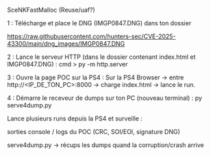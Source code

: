 SceNKFastMalloc (Reuse/uaf?)

1 : Télécharge et place le DNG (IMGP0847.DNG) dans ton dossier

https://raw.githubusercontent.com/hunters-sec/CVE-2025-43300/main/dng_images/IMGP0847.DNG


2 : Lance le serveur HTTP (dans le dossier contenant index.html et IMGP0847.DNG) :
cmd > py -m http.server

3 : Ouvre la page POC sur la PS4 :
Sur la PS4 Browser -> entre http://<IP_DE_TON_PC>:8000 -> charge index.html -> lance le run.

4 : Démarre le receveur de dumps sur ton PC (nouveau terminal) :
py serve4dump.py

Lance plusieurs runs depuis la PS4 et surveille :

sorties console / logs du POC (CRC, SOI/EOI, signature DNG)

serve4dump.py → récups les dumps quand la corruption/crash arrive
